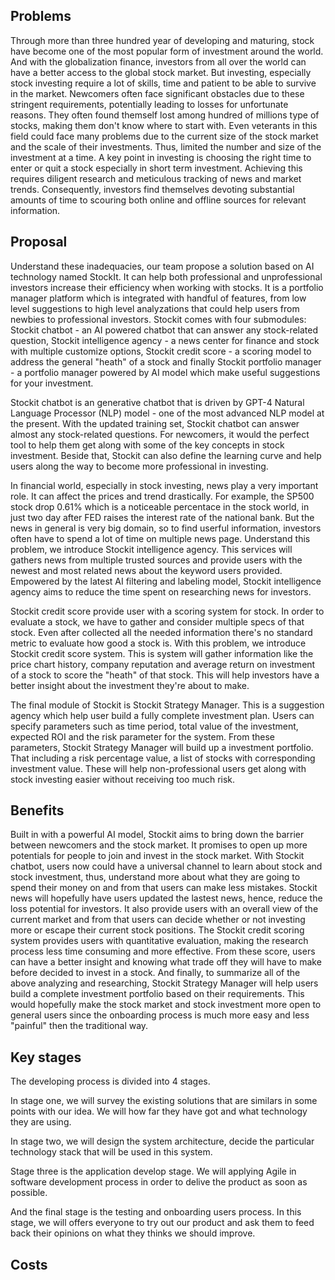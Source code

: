 
## Problems
Through more than three hundred year of developing and maturing, stock have become one of the most popular form of investment around the world. And with the globalization finance, investors from all over the world can have a better access to the global stock market. But investing, especially stock investing require a lot of skills, time and patient to be able to survive in the market. Newcomers often face significant obstacles due to these stringent requirements, potentially leading to losses for unfortunate reasons. They often found themself lost among hundred of millions type of stocks, making them don't know where to start with. Even veterants in this field could face many problems due to the current size of the stock market and the scale of their investments. Thus, limited the number and size of the investment at a time. A key point in investing is choosing the right time to enter or quit a stock especially in short term investment. Achieving this requires diligent research and meticulous tracking of news and market trends. Consequently, investors find themselves devoting substantial amounts of time to scouring both online and offline sources for relevant information. 

## Proposal

Understand these inadequacies, our team propose a solution based on AI technology named StockIt. It can help both professional and unprofessional investors increase their efficiency when working with stocks. It is a portfolio manager platform which is integrated with handful of features, from low level suggestions to high level analyzations that could help users from newbies to professional investors. Stockit comes with four submodules: Stockit chatbot - an AI powered chatbot that can answer any stock-related question, Stockit intelligence agency - a news center for finance and stock with multiple customize options, Stockit credit score - a scoring model to address the general "heath" of a stock and finally Stockit portfolio manager - a portfolio manager powered by AI model which make useful suggestions for your investment. 

Stockit chatbot is an generative chatbot that is driven by GPT-4 Natural Language Processor (NLP) model - one of the most advanced NLP model at the present. With the updated training set, Stockit chatbot can answer almost any stock-related questions. For newcomers, it would the perfect tool to help them get along with some of the key concepts in stock investment. Beside that, Stockit can also define the learning curve and help users along the way to become more professional in investing. 

In financial world, especially in stock investing, news play a very important role. It can affect the prices and trend drastically. For example, the SP500 stock drop 0.61% which is a noticeable percentace in the stock world, in just two day after FED raises the interest rate of the national bank. But the news in general is very big domain, so to find userful information, investors often have to spend a lot of time on multiple news page. Understand this problem, we introduce Stockit intelligence agency. This services will gathers news from multiple trusted sources and provide users with the newest and most related news about the keyword users provided. Empowered by the latest AI filtering and labeling model, Stockit intelligence agency aims to reduce the time spent on researching news for investors. 

Stockit credit score provide user with a scoring system for stock. In order to evaluate a stock, we have to gather and consider multiple specs of that stock. Even after collected all the needed information there's no standard metric to evaluate how good a stock is. With this problem, we introduce Stockit credit score system. This is system will gather information like the price chart history, company reputation and average return on investment of a stock to score the "heath" of that stock. This will help investors have a better insight about the investment they're about to make.

The final module of Stockit is Stockit Strategy Manager. This is a suggestion agency which help user build a fully complete investment plan. Users can specify parameters such as time period, total value of the investment, expected ROI and the risk parameter for the system. From these parameters, Stockit Strategy Manager will build up a investment portfolio. That including a risk percentage value, a list of stocks with corresponding investment value. These will help non-professional users get along with stock investing easier without receiving too much risk.

## Benefits

Built in with a powerful AI model, Stockit aims to bring down the barrier between newcomers and the stock market. It promises to open up more potentials for people to join and invest in the stock market. With Stockit chatbot, users now could have a universal channel to learn about stock and stock investment, thus, understand more about what they are going to spend their money on and from that users can make less mistakes. Stockit news will hopefully have users updated the lastest news, hence, reduce the loss potential for investors. It also provide users with an overall view of the current market and from that users can decide whether or not investing more or escape their current stock positions. The Stockit credit scoring system provides users with quantitative evaluation, making the research process less time consuming and more effective. From these score, users can have a better insight and knowing what trade off they will have to make before decided to invest in a stock. And finally, to summarize all of the above analyzing and researching, Stockit Strategy Manager will help users build a complete investment portfolio based on their requirements. This would hopefully make the stock market and stock investment more open to general users since the onboarding process is much more easy and less "painful" then the traditional way. 
## Key stages

The developing process is divided into 4 stages.

In stage one, we will survey the existing solutions that are similars in some points with our idea. We will how far they have got and what technology they are using. 

In stage two, we will design the system architecture, decide the particular technology stack that will be used in this system. 

Stage three is the application develop stage. We will applying Agile in software development process in order to delive the product as soon as possible.

And the final stage is the testing and onboarding users process. In this stage, we will offers everyone to try out our product and ask them to feed back their opinions on what they thinks we should improve.

## Costs


